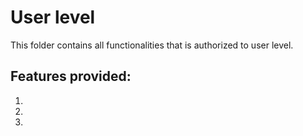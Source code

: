 # User level

This folder contains all functionalities that is authorized to 
user level.

## Features provided:

1. 

2. 

3. 